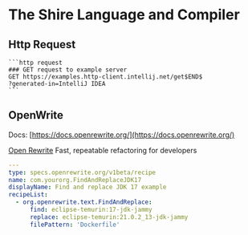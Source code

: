 # The Shire Language and Compiler


## Http Request

    ```http request
    ### GET request to example server
    GET https://examples.http-client.intellij.net/get$END$
    ?generated-in=IntelliJ IDEA
    ```

## OpenWrite

Docs: [https://docs.openrewrite.org/](https://docs.openrewrite.org/)

[Open Rewrite](https://github.com/openrewrite/rewrite) Fast, repeatable refactoring for developers

```yml
---
type: specs.openrewrite.org/v1beta/recipe
name: com.yourorg.FindAndReplaceJDK17
displayName: Find and replace JDK 17 example
recipeList:
  - org.openrewrite.text.FindAndReplace:
      find: eclipse-temurin:17-jdk-jammy
      replace: eclipse-temurin:21.0.2_13-jdk-jammy
      filePattern: 'Dockerfile'
```
